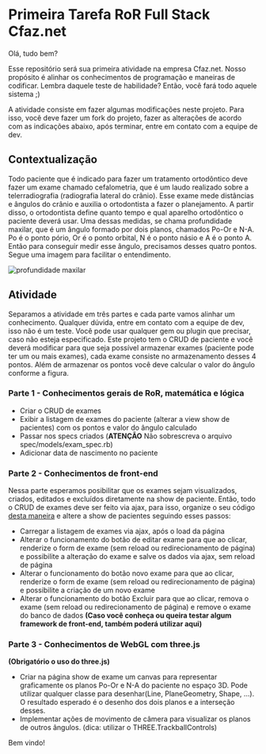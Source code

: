 # Primeira Tarefa RoR Full Stack Cfaz.net

Olá, tudo bem?

Esse repositório será sua primeira atividade na empresa Cfaz.net. Nosso propósito é alinhar os conhecimentos de programação e maneiras de codificar. Lembra daquele teste de habilidade? Então, você fará todo aquele sistema ;)

A atividade consiste em fazer algumas modificações neste projeto. Para isso, você deve fazer um fork do projeto, fazer as alterações de acordo com as indicações abaixo, após terminar, entre em contato com a equipe de dev.

## Contextualização
Todo paciente que é indicado para fazer um tratamento ortodôntico deve fazer um exame chamado cefalometria, que é um laudo realizado sobre a telerradiografia (radiografia lateral do crânio). Esse exame mede distâncias e ângulos do crânio e auxilia o ortodontista a fazer o planejamento. A partir disso, o ortodontista define quanto tempo e qual aparelho ortodôntico o paciente deverá usar. Uma dessas medidas, se chama profundidade maxilar, que é um ângulo formado por dois planos, chamados Po-Or e N-A. Po é o ponto pório, Or é o ponto orbital, N é o ponto násio e A é o ponto A. Então para conseguir medir esse ângulo, precisamos desses quatro pontos. Segue uma imagem para facilitar o entendimento.

![profundidade maxilar](https://user-images.githubusercontent.com/1520828/59073049-ccdf3780-889b-11e9-8e10-c7b30175b4ae.png)

## Atividade
Separamos a atividade em três partes e cada parte vamos alinhar um conhecimento. Qualquer dúvida, entre em contato com a equipe de dev, isso não é um teste. Você pode usar qualquer gem ou plugin que precisar, caso não esteja especificado. Este projeto tem o CRUD de paciente e você deverá modificar para que seja possível armazenar exames (paciente pode ter um ou mais exames), cada exame consiste no armazenamento desses 4 pontos. Além de armazenar os pontos você deve calcular o valor do ângulo conforme a figura.

### Parte 1 - Conhecimentos gerais de RoR, matemática e lógica
- Criar o CRUD de exames
- Exibir a listagem de exames do paciente (alterar a view show de pacientes) com os pontos e valor do ângulo calculado
- Passar nos specs criados (**ATENÇÃO** Não sobrescreva o arquivo spec/models/exam_spec.rb)
- Adicionar data de nascimento no paciente

### Parte 2 - Conhecimentos de front-end
Nessa parte esperamos posibilitar que os exames sejam visualizados, criados, editados e excluídos diretamente na show de paciente. Então, todo o CRUD de exames deve ser feito via ajax, para isso, organize o seu código [desta maneira](https://blog.arkency.com/2014/07/6-front-end-techniques-for-rails-developers-part-i-from-big-ball-of-mud-to-separated-concerns/) e altere a show de pacientes seguindo esses passos:
- Carregar a listagem de exames via ajax, após o load da página
- Alterar o funcionamento do botão de editar exame para que ao clicar, renderize o form de exame (sem reload ou redirecionamento de página) e possibilite a alteração do exame e salve os dados via ajax, sem reload de página
- Alterar o funcionamento do botão novo exame para que ao clicar, renderize o form de exame (sem reload ou redirecionamento de página) e possibilite a criação de um novo exame
- Alterar o funcionamento do botão Excluir para que ao clicar, remova o exame (sem reload ou redirecionamento de página) e remove o exame do banco de dados
**(Caso você conheça ou queira testar algum framework de front-end, também poderá utilizar aqui)**

### Parte 3 - Conhecimentos de WebGL com three.js
**(Obrigatório o uso do three.js)**
- Criar na página show de exame um canvas para representar graficamente os planos Po-Or e N-A do paciente no espaço 3D. Pode utilizar qualquer classe para desenhar(Line, PlaneGeometry, Shape, ...). O resultado esperado é o desenho dos dois planos e a interseção desses.
- Implementar ações de movimento de câmera para visualizar os planos de outros ângulos. (dica: utilizar o THREE.TrackballControls)


Bem vindo!
